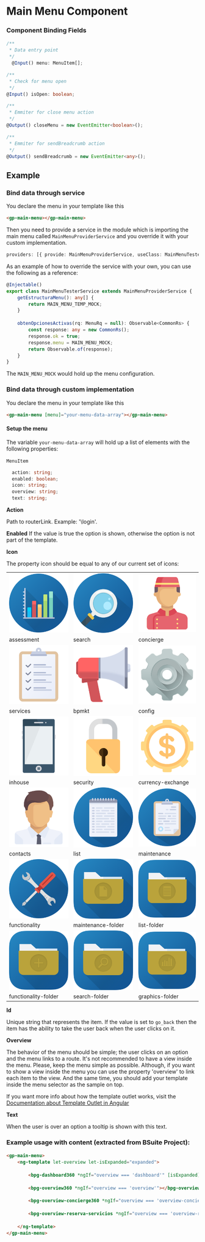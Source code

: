 # Main Menu Component

### Component Binding Fields

  ```typescript
  /**
   * Data entry point
   */
    @Input() menu: MenuItem[];

  ```

  ```typescript
  /**
   * Check for menu open
   */
  @Input() isOpen: boolean;
  ```

  ```typescript
  /**
   * Emmiter for close menu action
   */
  @Output() closeMenu = new EventEmitter<boolean>();
  ```

  ```typescript
  /**
   * Emmiter for sendBreadcrumb action
   */
  @Output() sendBreadcrumb = new EventEmitter<any>();
  ```

## Example

### Bind data through service

You declare the menu in your template like this

```html
<gp-main-menu></gp-main-menu>
```

Then you need to provide a service in the module which is importing the main menu called `MainMenuProviderService` and you override it with your custom implementation.

```ts
providers: [{ provide: MainMenuProviderService, useClass: MainMenuTesterService }]
```

As an example of how to override the service with your own, you can use the following as a reference:

```ts
@Injectable()
export class MainMenuTesterService extends MainMenuProviderService {
    getEstructuraMenu(): any[] {
        return MAIN_MENU_TEMP_MOCK;
    }

    obtenOpcionesActivas(rq: MenuRq = null): Observable<CommonRs> {
        const response: any = new CommonRs();
        response.ok = true;
        response.menu = MAIN_MENU_MOCK;
        return Observable.of(response);
    }
}
```

The `MAIN_MENU_MOCK` would hold up the menu configuration.

### Bind data through custom implementation

You declare the menu in your template like this

```html
<gp-main-menu [menu]="your-menu-data-array"></gp-main-menu>
```

#### Setup the menu

The variable `your-menu-data-array` will hold up a list of elements with the following properties:

`MenuItem`
```ts
  action: string;
  enabled: boolean;
  icon: string; 
  overview: string;
  text: string;
```
**Action**

Path to routerLink. Example: '\login'.

**Enabled**
If the value is true the option is shown, otherwise the option is not part of the template.

**Icon**

The property icon should be equal to any of our current set of icons:

|  |  |  |
|----------|----------|----------|
| ![Assessment](../../resources/images/launcher/ico-overview.svg) | ![Search](../../resources/images/launcher/ico-consulta.svg)  | ![Concierge](../../resources/images/launcher/ico-concierge.svg) 
| assessment | search | concierge
| ![Services](../../resources/images/launcher/ico-servicios.svg) | ![BPMKT](../../resources/images/launcher/ico-bpmkt.svg) | ![Config](../../resources/images/launcher/ico-config.svg) 
| services | bpmkt | config
| ![In House](../../resources/images/launcher/ico-inhouse.svg) | ![Security](../../resources/images/launcher/ico-seguridad.svg) | ![Currency Exchange](../../resources/images/launcher/ico-divisa.svg)
| inhouse | security | currency-exchange
| ![Contacts](../../resources/images/launcher/ico-ods.svg) | ![List](../../resources/images/launcher/ico-listados-2.png) | ![Maintenance](../../resources/images/launcher/ico-mantenimiento-2.png) 
| contacts | list | maintenance |
| ![Functionality](../../resources/images/launcher/ico-funcionalidades-2.png) | ![Maintenance Folder](../../resources/images/launcher/ico-folder-mantenimiento.png) | ![List Folder](../../resources/images/launcher/ico-folder-listado.png) 
| functionality | maintenance-folder | list-folder |
| ![Functionality Folder](../../resources/images/launcher/ico-folder-funcionalidades.png) | ![Folder](../../resources/images/launcher/ico-folder-consulta.png) | ![Graphics Folder](../../resources/images/launcher/ico-folder-graficos.png)
| functionality-folder | search-folder | graphics-folder |

**Id**

Unique string that represents the item. If the value is set to `go_back` then the item has the ability to take the user back when the user clicks on it.

**Overview** 

The behavior of the menu should be simple; the user clicks on an option and the menu links to a route. It's not recommended to have a view inside the menu. Please, keep the menu simple as possible. Although, if you want to show a view inside the menu you can use the property 'overview' to link each item to the view. And the same time, you should add your template inside the menu selector as the sample on top.

If you want more info about how the template outlet works, visit the
<a href="https://angular.io/api/common/NgTemplateOutlet" target="_blank">Documentation about Template Outlet in Angular</a>

**Text**

When the user is over an option a tooltip is shown with this text. 

### Example usage with content (extracted from BSuite Project):

```html
<gp-main-menu>
    <ng-template let-overview let-isExpanded="expanded">
        
        <bpg-dashboard360 *ngIf="overview === 'dashboard'" [isExpanded]="isExpanded"></bpg-dashboard360>

        <bpg-overview360 *ngIf="overview === 'overview'"></bpg-overview360>

        <bpg-overview-concierge360 *ngIf="overview === 'overview-concierge'"></bpg-overview-concierge360>

        <bpg-overview-reserva-servicios *ngIf="overview === 'overview-reserva-servicios'"></bpg-overview-reserva-servicios>
        
    </ng-template>
</gp-main-menu>
```
